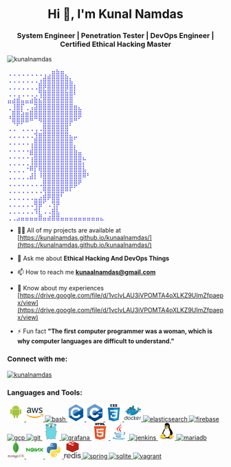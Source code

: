 <h1 align="center">Hi 👋, I'm Kunal Namdas</h1>
<h3 align="center">System Engineer | Penetration Tester | DevOps Engineer | Certified Ethical Hacking Master</h3>

<p align="left"> <img src="https://komarev.com/ghpvc/?username=kunalnamdas&label=Profile%20views&color=0e75b6&style=flat" alt="kunalnamdas" /> </p>

<p style="color: blue; font-family: monospace;">
⢀⢀⢀⢀⢀⢀⢀⢀⢀⢀⣶⣷⣶⡀<br>
⢀⢀⢀⢀⢀⢀⢀⢠⣾⣿⣿⣿⣿⣿⣆<br>
⢀⢀⢀⢀⢀⢀⢀⣿⡿⣿⣿⣿⣿⣿⣿⡆<br>
⢀⢀⢀⢀⢀⢀⢀⢻⣿⣿⣿⣿⣿⣷⣿⠇<br>
⣤⣴⣾⣤⣤⣴⣷⣮⣿⣿⣿⣿⣿⣿⣿<br>
⢀⢸⣿⡏⢀⢠⣽⣿⣿⣿⣿⣿⣿⣿⣿⣶⣄<br>
⢀⣿⣿⣵⣶⣿⣿⣿⣿⣿⣿⣿⣿⣿⣿⣿⣿<br>
⠈⢿⣿⡿⠿⠛⠉⠻⣿⣿⣿⣿⣿⣿⡿⠛⠁<br>
⢀⢀⠁⢀⢀⢀⢀⢀⣿⣿⣿⣿⣿⣿⠁<br>
⢀⢀⢀⢀⢀⢀⢺⣶⣿⣿⣿⣿⣿⣿⣄⣀<br>
⢀⢀⢀⢀⢀⢀⣿⣿⣿⣿⣿⣿⣿⣿⣿⠁<br>
⢀⢀⢀⢀⢀⣸⣿⣿⣿⣿⣿⣿⣿⣿⣿⣇<br>
⢀⢀⢀⢀⢀⢛⣿⣿⣿⣿⣿⣿⣿⣿⣿⣿⣿⡀<br>
⢀⢀⢀⢀⢀⢸⣿⣿⣿⣿⣿⣿⣿⣿⣿⣿⣿⡍<br>
⢀⢀⢀⢀⠐⠿⡏⢿⣿⣿⣿⣿⣿⣿⣿⣿⣿⣧<br>
⢀⢀⢀⢀⢀⣼⡇⠸⣿⣿⣿⣿⣿⣿⣿⣿⣿⠿⠃<br>
⢀⢀⢀⢀⢀⢀⢀⢀⣿⣿⣿⣿⣿⣿⣿⣿⠟<br>
⢀⢀⢀⢀⢀⢀⢀⢀⢿⣿⣿⣿⣿⠿⠏⠁<br>
⢀⢀⢀⢀⢀⢀⣀⣠⣾⡿⣿⣿⠃<br>
⢀⢀⢀⢀⢀⢀⢿⣿⠋⢀⢻⡿<br>
⢀⢀⢀⢀⢀⢀⢺⡇⢀⢀⣾⣇<br>
⢀⢀⣠⣤⣤⣤⣤⣿⣤⣴⣿⣿⣤⣤⣤⣤⣤⣤⣤⣤⣤⣄
</p>

- 👨‍💻 All of my projects are available at [https://kunalnamdas.github.io/kunaalnamdas/](https://kunalnamdas.github.io/kunaalnamdas/)

- 💬 Ask me about **Ethical Hacking And DevOps Things**

- 📫 How to reach me **kunaalnamdas@gmail.com**

- 📄 Know about my experiences [https://drive.google.com/file/d/1vcIvLAU3iVPOMTA4oXLKZ9UImZfpaepx/view](https://drive.google.com/file/d/1vcIvLAU3iVPOMTA4oXLKZ9UImZfpaepx/view)

- ⚡ Fun fact **"The first computer programmer was a woman, which is why computer languages are difficult to understand."**

<h3 align="left">Connect with me:</h3>
<p align="left">
<a href="https://linkedin.com/in/kunalnamdas" target="blank"><img align="center" src="https://raw.githubusercontent.com/rahuldkjain/github-profile-readme-generator/master/src/images/icons/Social/linked-in-alt.svg" alt="kunalnamdas" height="30" width="40" /></a>
</p>

<h3 align="left">Languages and Tools:</h3>
<p align="left"> 
  <a href="https://developer.android.com" target="_blank" rel="noreferrer"> 
    <img src="https://raw.githubusercontent.com/devicons/devicon/master/icons/android/android-original-wordmark.svg" alt="android" width="40" height="40"/> 
  </a> 
  <a href="https://aws.amazon.com" target="_blank" rel="noreferrer"> 
    <img src="https://raw.githubusercontent.com/devicons/devicon/master/icons/amazonwebservices/amazonwebservices-original-wordmark.svg" alt="aws" width="40" height="40"/> 
  </a> 
  <a href="https://www.gnu.org/software/bash/" target="_blank" rel="noreferrer"> 
    <img src="https://www.vectorlogo.zone/logos/gnu_bash/gnu_bash-icon.svg" alt="bash" width="40" height="40"/> 
  </a> 
  <a href="https://www.cprogramming.com/" target="_blank" rel="noreferrer"> 
    <img src="https://raw.githubusercontent.com/devicons/devicon/master/icons/c/c-original.svg" alt="c" width="40" height="40"/> 
  </a> 
  <a href="https://www.w3schools.com/cpp/" target="_blank" rel="noreferrer"> 
    <img src="https://raw.githubusercontent.com/devicons/devicon/master/icons/cplusplus/cplusplus-original.svg" alt="cplusplus" width="40" height="40"/> 
  </a> 
  <a href="https://www.w3schools.com/css/" target="_blank" rel="noreferrer"> 
    <img src="https://raw.githubusercontent.com/devicons/devicon/master/icons/css3/css3-original-wordmark.svg" alt="css3" width="40" height="40"/> 
  </a> 
  <a href="https://www.docker.com/" target="_blank" rel="noreferrer"> 
    <img src="https://raw.githubusercontent.com/devicons/devicon/master/icons/docker/docker-original-wordmark.svg" alt="docker" width="40" height="40"/> 
  </a> 
  <a href="https://www.elastic.co" target="_blank" rel="noreferrer"> 
    <img src="https://www.vectorlogo.zone/logos/elastic/elastic-icon.svg" alt="elasticsearch" width="40" height="40"/> 
  </a> 
  <a href="https://firebase.google.com/" target="_blank" rel="noreferrer"> 
    <img src="https://www.vectorlogo.zone/logos/firebase/firebase-icon.svg" alt="firebase" width="40" height="40"/> 
  </a> 
  <a href="https://cloud.google.com" target="_blank" rel="noreferrer"> 
    <img src="https://www.vectorlogo.zone/logos/google_cloud/google_cloud-icon.svg" alt="gcp" width="40" height="40"/> 
  </a> 
  <a href="https://git-scm.com/" target="_blank" rel="noreferrer"> 
    <img src="https://www.vectorlogo.zone/logos/git-scm/git-scm-icon.svg" alt="git" width="40" height="40"/> 
  </a> 
  <a href="https://golang.org" target="_blank" rel="noreferrer"> 
    <img src="https://raw.githubusercontent.com/devicons/devicon/master/icons/go/go-original.svg" alt="go" width="40" height="40"/> 
  </a> 
  <a href="https://grafana.com" target="_blank" rel="noreferrer"> 
    <img src="https://www.vectorlogo.zone/logos/grafana/grafana-icon.svg" alt="grafana" width="40" height="40"/> 
  </a> 
  <a href="https://www.w3.org/html/" target="_blank" rel="noreferrer"> 
    <img src="https://raw.githubusercontent.com/devicons/devicon/master/icons/html5/html5-original-wordmark.svg" alt="html5" width="40" height="40"/> 
  </a> 
  <a href="https://www.java.com" target="_blank" rel="noreferrer"> 
    <img src="https://raw.githubusercontent.com/devicons/devicon/master/icons/java/java-original.svg" alt="java" width="40" height="40"/> 
  </a> 
  <a href="https://www.jenkins.io" target="_blank" rel="noreferrer"> 
    <img src="https://www.vectorlogo.zone/logos/jenkins/jenkins-icon.svg" alt="jenkins" width="40" height="40"/> 
  </a> 
  <a href="https://www.linux.org/" target="_blank" rel="noreferrer"> 
    <img src="https://raw.githubusercontent.com/devicons/devicon/master/icons/linux/linux-original.svg" alt="linux" width="40" height="40"/> 
  </a> 
  <a href="https://mariadb.org/" target="_blank" rel="noreferrer"> 
    <img src="https://www.vectorlogo.zone/logos/mariadb/mariadb-icon.svg" alt="mariadb" width="40" height="40"/> 
  </a> 
  <a href="https://www.mongodb.com/" target="_blank" rel="noreferrer"> 
    <img src="https://raw.githubusercontent.com/devicons/devicon/master/icons/mongodb/mongodb-original-wordmark.svg" alt="mongodb" width="40" height="40"/> 
  </a> 
  <a href="https://www.nginx.com" target="_blank" rel="noreferrer"> 
    <img src="https://raw.githubusercontent.com/devicons/devicon/master/icons/nginx/nginx-original.svg" alt="nginx" width="40" height="40"/> 
  </a> 
  <a href="https://www.python.org" target="_blank" rel="noreferrer"> 
    <img src="https://raw.githubusercontent.com/devicons/devicon/master/icons/python/python-original.svg" alt="python" width="40" height="40"/> 
  </a> 
  <a href="https://redis.io" target="_blank" rel="noreferrer"> 
    <img src="https://raw.githubusercontent.com/devicons/devicon/master/icons/redis/redis-original-wordmark.svg" alt="redis" width="40" height="40"/> 
  </a> 
  <a href="https://spring.io/" target="_blank" rel="noreferrer"> 
    <img src="https://www.vectorlogo.zone/logos/springio/springio-icon.svg" alt="spring" width="40" height="40"/> 
  </a> 
  <a href="https://www.sqlite.org/" target="_blank" rel="noreferrer"> 
    <img src="https://www.vectorlogo.zone/logos/sqlite/sqlite-icon.svg" alt="sqlite" width="40" height="40"/> 
  </a> 
  <a href="https://www.vagrantup.com/" target="_blank" rel="noreferrer"> 
    <img src="https://www.vectorlogo.zone/logos/vagrantup/vagrantup-icon.svg" alt="vagrant" width="40" height="40"/> 
  </a> 
</p>
